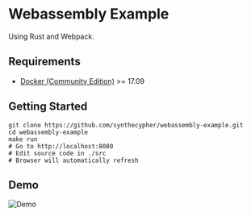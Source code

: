 # Webassembly Example

Using Rust and Webpack.

## Requirements
- [Docker (Community Edition)][docker] >= 17.09

## Getting Started

```shell
git clone https://github.com/synthecypher/webassembly-example.git
cd webassembly-example
make run
# Go to http://localhost:8080
# Edit source code in ./src
# Browser will automatically refresh
```

## Demo
![Demo](/demo.gif?raw=true "Demo")

[docker]: https://www.docker.com/community-edition